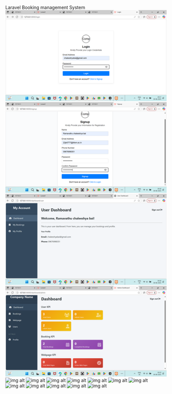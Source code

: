 Laravel Booking management System
![img alt](https://github.com/chaleeshya/Laraval-Booking-management-System/blob/main/Screenshot%20(219).png?raw=true)
![img alt](https://github.com/chaleeshya/Laraval-Booking-management-System/blob/main/Screenshot%20(220).png?raw=true)
![img alt](https://github.com/chaleeshya/Laraval-Booking-management-System/blob/main/Screenshot%20(221).png?raw=true)
![img alt](https://github.com/chaleeshya/Laraval-Booking-management-System/blob/main/Screenshot%20(222).png?raw=true)
![img alt]()
![img alt]()
![img alt]()
![img alt]()
![img alt]()
![img alt]()
![img alt]()
![img alt]()
![img alt]()
![img alt]()
![img alt]()
![img alt]()




